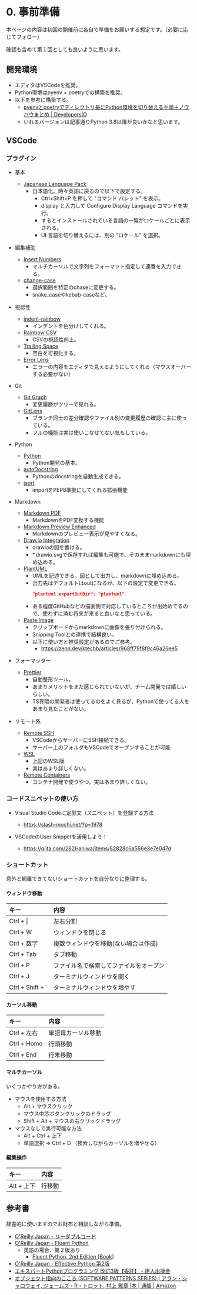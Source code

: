 # 0. 事前準備

本ページの内容は初回の開催前に各自で準備をお願いする想定です。（必要に応じてフォロー）

確認も含めて第１回としても良いように思います。

## 開発環境

- エディタはVSCodeを推奨。
- Python環境はpyenv + poetryでの構築を推奨。
- 以下を参考に構築する。
  - [pyenvとpoetryでディレクトリ毎にPython環境を切り替える手順＋ノウハウまとめ | DevelopersIO](https://dev.classmethod.jp/articles/pyenv-and-poetry/)
  - いれるバージョンは記事通りPython 3.8以降が良いかなと思います。

## VSCode

### プラグイン

- 基本
  - [Japanese Language Pack](https://marketplace.visualstudio.com/items?itemName=MS-CEINTL.vscode-language-pack-ja)
    - 日本語化。時々英語に戻るので以下で設定する。
      - Ctrl+Shift+P を押して "コマンド パレット" を表示。
      - display と入力して Configure Display Language コマンドを実行。
      - するとインストールされている言語の一覧がロケールごとに表示される。
      - UI 言語を切り替えるには、別の "ロケール" を選択。

- 編集補助
  - [Insert Numbers](https://marketplace.visualstudio.com/items?itemName=Asuka.insertnumbers)
    - マルチカーソルで文字列をフォーマット指定して連番を入力できる。
  - [change-case](https://marketplace.visualstudio.com/items?itemName=wmaurer.change-case)
    - 選択範囲を特定のchaseに変更する。
    - snake_caseやkebab-caseなど。

- 視認性
  - [indent-rainbow](https://marketplace.visualstudio.com/items?itemName=oderwat.indent-rainbow)
    - インデントを色分けしてくれる。
  - [Rainbow CSV](https://marketplace.visualstudio.com/items?itemName=mechatroner.rainbow-csv)
    - CSVの視認性向上。
  - [Trailing Space](https://marketplace.visualstudio.com/items?itemName=shardulm94.trailing-spaces)
    - 空白を可視化する。
  - [Error Lens](https://marketplace.visualstudio.com/items?itemName=usernamehw.errorlens)
    - エラーの内容をエディタで見えるようにしてくれる（マウスオーバーする必要がない）

- Git
  - [Git Graph](https://marketplace.visualstudio.com/items?itemName=mhutchie.git-graph)
    - 変更履歴がツリーで見れる。
  - [GitLens](https://marketplace.visualstudio.com/items?itemName=eamodio.gitlens)
    - ブランチ同士の差分確認やファイル別の変更履歴の確認に主に使っている。
    - フルの機能は実は使いこなせてない気もしている。

- Python
  - [Python](https://marketplace.visualstudio.com/items?itemName=ms-python.python)
    - Python開発の基本。
  - [autoDocstring](https://marketplace.visualstudio.com/items?itemName=njpwerner.autodocstring)
    - Pythonのdocstringを自動生成できる。
  - [isort](https://marketplace.visualstudio.com/items?itemName=ms-python.isort)
    - importをPEP8準拠にしてくれる拡張機能

- Markdown
  - [Markdown PDF](https://marketplace.visualstudio.com/items?itemName=yzane.markdown-pdf)
    - MarkdownをPDF変換する機能
  - [Markdown Preview Enhanced](https://marketplace.visualstudio.com/items?itemName=shd101wyy.markdown-preview-enhanced)
    - Markdownのプレビュー表示が見やすくなる。
  - [Draw.io Integration](https://marketplace.visualstudio.com/items?itemName=hediet.vscode-drawio)
    - drawioの図を書ける。
    - *.drawio.svgで保存すれば編集も可能で、そのままmarkdownにも埋め込める。
  - [PlantUML](https://marketplace.visualstudio.com/items?itemName=jebbs.plantuml)
    - UMLを記述できる。図として出力し、markdownに埋め込める。
    - 出力先はデフォルトはoutになるが、以下の設定で変更できる。
      ```json
      "plantuml.exportOutDir": "plantuml"
      ```
    - ある程度GitHubなどの描画側で対応しているところが出始めてるので、使わずに済む将来が来ると良いなと思っている。
  - [Paste Image](https://marketplace.visualstudio.com/items?itemName=mushan.vscode-paste-image)
    - クリップボードからmarkdownに画像を張り付けられる。
    - Snipping Toolとの連携で結構良い。
    - 以下に使い方と推奨設定があるのでご参考。
      - https://zenn.dev/ktechb/articles/968ff79f8f9c46a26ee5

- フォーマッター
  - [Prettier](https://marketplace.visualstudio.com/items?itemName=esbenp.prettier-vscode)
    - 自動整形ツール。
    - あまりメリットをまだ感じられていないが、チーム開発では嬉しいらしい。
    - TS界隈の開発者は使ってるのをよく見るが、Pythonで使ってる人をあまり見たことがない。

- リモート系
  - [Remote SSH](https://marketplace.visualstudio.com/items?itemName=ms-vscode-remote.remote-ssh)
    - VSCodeからサーバーにSSH接続できる。
    - サーバー上のフォルダもVSCodeでオープンすることが可能
  - [WSL](https://marketplace.visualstudio.com/items?itemName=ms-vscode-remote.remote-wsl)
    - 上記のWSL版
    - 実はあまり詳しくない。
  - [Remote Containers](https://marketplace.visualstudio.com/items?itemName=ms-vscode-remote.remote-containers)
    - コンテナ開発で使うやつ。実はあまり詳しくない。

### コードスニペットの使い方

- Visual Studio Codeに定型文（スニペット）を登録する方法
  - https://slash-mochi.net/?p=1978

- VSCodeのUser Snippetを活用しよう！
  - https://qiita.com/282Haniwa/items/82828c6a566e3e7e047d

### ショートカット

意外と網羅できてないショートカットを自分なりに整理する。

#### ウィンドウ移動

|キー|内容|
|:---|:---|
|Ctrl + \||左右分割|
|Ctrl + W|ウィンドウを閉じる|
|Ctrl + 数字|複数ウィンドウを移動(ない場合は作成)|
|Ctrl + Tab|タブ移動|
|Ctrl + P|ファイル名で検索してファイルをオープン|
|Ctrl + J|ターミナルウィンドウを開く|
|Ctrl + Shift + `|ターミナルウィンドウを増やす|

#### カーソル移動

|キー|内容|
|:---|:---|
|Ctrl + 左右|単語毎カーソル移動|
|Ctrl + Home|行頭移動|
|Ctrl + End |行末移動|

#### マルチカーソル

いくつかやり方がある。

- マウスを使用する方法
  - Alt + マウスクリック
  - マウス中芯ボタンクリックのドラッグ
  - Shift + Alt + マウスの右クリックドラッグ
- マウスなしで実行可能な方法
  - Alt + Ctrl + 上下
  - 単語選択 ⇒ Ctrl + D （検索しながらカーソルを増やせる）

#### 編集操作

|キー|内容|
|:---|:---|
|Alt + 上下|行移動|


## 参考書

辞書的に使いますのでお財布と相談しながら準備。

- [O'Reilly Japan - リーダブルコード](https://www.oreilly.co.jp/books/9784873115658/)
- [O'Reilly Japan - Fluent Python](https://www.oreilly.co.jp/books/9784873118178/)
  - 英語の場合、第２版あり
    - [Fluent Python, 2nd Edition [Book]](https://www.oreilly.com/library/view/fluent-python-2nd/9781492056348/)
- [O'Reilly Japan - Effective Python 第2版](https://www.oreilly.co.jp/books/9784873119175/)
- [エキスパートPythonプログラミング 改訂3版【委託】 - 達人出版会](https://tatsu-zine.com/books/expert-python-programming-3ed)
- [オブジェクト指向のこころ (SOFTWARE PATTERNS SERIES) | アラン・シャロウェイ, ジェームズ・R・トロット, 村上 雅章 |本 | 通販 | Amazon](https://www.amazon.co.jp/dp/4621066048)
